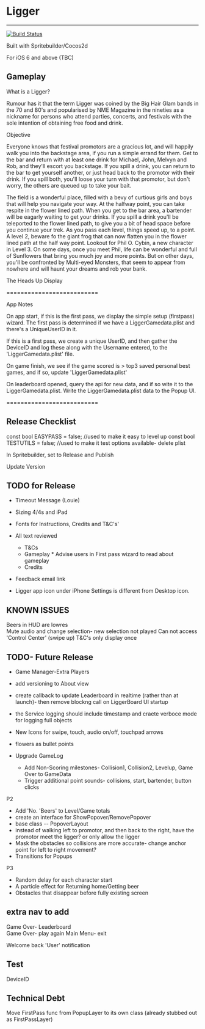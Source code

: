 # Ligger  
----------

[![Build Status](https://travis-ci.org/fezzee/Ligger.svg?branch=master)](https://travis-ci.org/fezzee/Ligger)

  
Built with Spritebuilder/Cocos2d 


For iOS 6 and above (TBC)

  
Gameplay  
---------  
What is a Ligger?  
  
Rumour has it that the term Ligger was coined by the Big Hair Glam bands in the 70 and 80's and popularised by NME Magazine in the nineties as a nickname for persons who attend parties, concerts, and festivals with the sole intention of obtaining free food and drink. 

Objective  
  
Everyone knows that festival promotors are a gracious lot, and will happily walk you into the backstage area, if you run a simple errand for them. Get to the bar and return with at least one drink for Michael, John, Melvyn and Rob, and they'll escort you backstage. If you spill a drink, you can return to the bar to get yourself another, or just head back to the promotor with their drink. If you spill both, you'll loose your turn with that promotor, but don't worry, the others are queued up to take your bait. 
  
  
The field is a wonderful place, filled with a bevy of curtious girls and boys that will help you navigate your way. At the halfway point, you can take respite in the flower lined path. When you get to the bar area, a bartender  will be eagarly waiting to get your drinks. If you spill a drink  you'll be teleported to the flower lined path, to give you a bit of head space before you continue your trek.  As you pass each level, things speed up, to a point. A level 2, beware fo the giant frog that can now flatten you in the flower lined path at the half way point.
    Lookout for Phil O. Cybin, a new character in Level 3. On some days, once you meet Phil, life can be wonderful and full of Sunflowers that bring you much joy and 
    more points. But on other days, you'll be confronted by Multi-eyed Monsters, that seem to appear from nowhere and will haunt your dreams and rob your bank.  
  
The Heads Up Display

  
==========================

App Notes


On app start, if this is the first pass, we display the simple setup (firstpass) wizard.
The first pass is determined if we have a LiggerGamedata.plist and there's a UniqueUserID in it.

If this is a first pass, we create a unique UserID, and then gather the DeviceID and log these along with the Username entered, to the 'LiggerGamedata.plist' file.

On game finish, we see if the game scored is > top3 saved personal best games, and if so, update 'LiggerGamedata.plist'

On leaderboard opened, query the api for new data, and if so wite it to the LiggerGamedata.plist. Write the LiggerGamedata.plist data to the Popup UI. 



==========================

Release Checklist
-----------------
const bool EASYPASS = false; //used to make it easy to level up
const bool TESTUTILS = false; //used to make it test options available- delete plist

In Spritebuilder, set to Release and Publish

Update Version




TODO for Release  
-------------------
* Timeout Message (Louie)  
  
* Sizing 4/4s and iPad  
  
* Fonts for Instructions, Credits and T&C's'  
 
* All text reviewed  
    * T&Cs  
    * Gameplay  * Advise users in First pass wizard to read about gameplay  
    * Credits  
  
* Feedback email link  
 
* Ligger app icon under iPhone Settings is different from Desktop icon.  

  
KNOWN ISSUES  
--------------------
Beers in HUD are lowres  
Mute audio and change selection- new selection not played 
Can not access 'Control Center' (swipe up) 
T&C's only display once




TODO- Future Release  
--------------------  

* Game Manager-Extra Players 

* add versioning to About view

* create callback to update Leaderboard in realtime (rather than at launch)- then remove blockng call on LiggerBoard UI startup

* the Service logging should include timestamp and craete verboce mode for logging full objects 

* New Icons for swipe, touch, audio on/off, touchpad arrows  
* flowers as bullet points 
  
* Upgrade GameLog  
    * Add Non-Scoring milestones- Collision1, Collision2, Levelup, Game Over to GameData  
    * Trigger additional point sounds- collisions, start, bartender, button clicks   
  
P2  
* Add 'No. 'Beers' to Level/Game totals  
* create an interface for ShowPopover/RemovePopover    
* base class -- PopoverLayout  
* instead of walking left to promotor, and then back to the right, have the promotor meet the ligger? or only allow the ligger    
* Mask the obstacles so collisions are more accurate- change anchor point for left to right movement?  
* Transitions for Popups  
  
P3   
* Random delay for each character start  
* A particle effect for Returning home/Getting beer 
* Obstacles that disappear before fully existing screen  
  
 
extra nav to add  
----------------------------------  
Game Over- Leaderboard  
Game Over- play again 
Main Menu- exit  
 
  
Welcome back 'User' notification  

Test
---------
DeviceID
  
  
Technical Debt
----------------
Move FirstPass func from PopupLayer to its own class (already stubbed out as FirstPassLayer)

  



